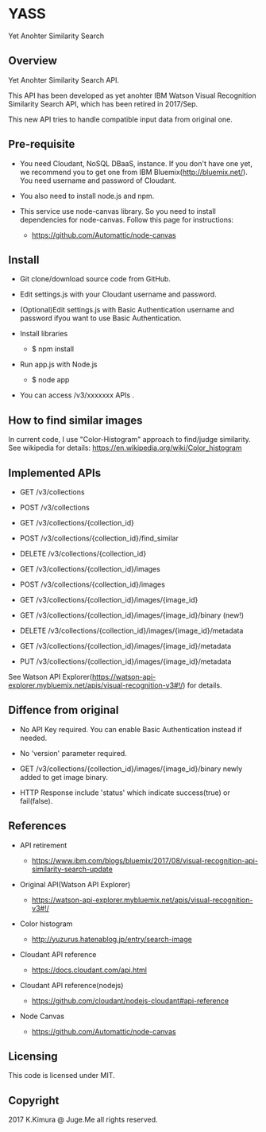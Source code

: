 # YASS

Yet Anohter Similarity Search

## Overview

Yet Anohter Similarity Search API.

This API has been developed as yet anohter IBM Watson Visual Recognition Similarity Search API, which has been retired in 2017/Sep.

This new API tries to handle compatible input data from original one.

## Pre-requisite

- You need Cloudant, NoSQL DBaaS, instance. If you don't have one yet, we recommend you to get one from IBM Bluemix(http://bluemix.net/). You need username and password of Cloudant.

- You also need to install node.js and npm.

- This service use node-canvas library. So you need to install dependencies for node-canvas. Follow this page for instructions: 

    - https://github.com/Automattic/node-canvas

## Install

- Git clone/download source code from GitHub.

- Edit settings.js with your Cloudant username and password.

- (Optional)Edit settings.js with Basic Authentication username and password ifyou want to use Basic Authentication.

- Install libraries

    - $ npm install

- Run app.js with Node.js

    - $ node app

- You can access /v3/xxxxxxx APIs .

## How to find similar images

In current code, I use "Color-Histogram" approach to find/judge similarity. See wikipedia for details: https://en.wikipedia.org/wiki/Color_histogram

## Implemented APIs

- GET /v3/collections

- POST /v3/collections

- GET /v3/collections/{collection_id}

- POST /v3/collections/{collection_id}/find_similar

- DELETE /v3/collections/{collection_id}

- GET /v3/collections/{collection_id}/images

- POST /v3/collections/{collection_id}/images

- GET /v3/collections/{collection_id}/images/{image_id}

- GET /v3/collections/{collection_id}/images/{image_id}/binary (new!)

- DELETE /v3/collections/{collection_id}/images/{image_id}/metadata

- GET /v3/collections/{collection_id}/images/{image_id}/metadata

- PUT /v3/collections/{collection_id}/images/{image_id}/metadata

See Watson API Explorer(https://watson-api-explorer.mybluemix.net/apis/visual-recognition-v3#!/) for details.

## Diffence from original

- No API Key required. You can enable Basic Authentication instead if needed.

- No 'version' parameter required.

- GET /v3/collections/{collection_id}/images/{image_id}/binary newly added to get image binary.

- HTTP Response include 'status' which indicate success(true) or fail(false).

## References

- API retirement

    - https://www.ibm.com/blogs/bluemix/2017/08/visual-recognition-api-similarity-search-update

- Original API(Watson API Explorer)

    - https://watson-api-explorer.mybluemix.net/apis/visual-recognition-v3#!/

- Color histogram

    - http://yuzurus.hatenablog.jp/entry/search-image

- Cloudant API reference

    - https://docs.cloudant.com/api.html

- Cloudant API reference(nodejs)

    - https://github.com/cloudant/nodejs-cloudant#api-reference

- Node Canvas

    - https://github.com/Automattic/node-canvas

## Licensing

This code is licensed under MIT.

## Copyright

2017 K.Kimura @ Juge.Me all rights reserved.


